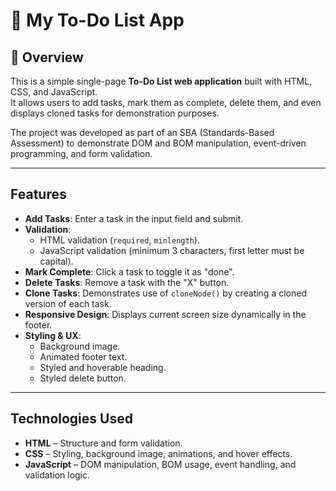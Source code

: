 # 📝 My To-Do List App

## 📌 Overview
This is a simple single-page **To-Do List web application** built with HTML, CSS, and JavaScript.  
It allows users to add tasks, mark them as complete, delete them, and even displays cloned tasks for demonstration purposes.  

The project was developed as part of an SBA (Standards-Based Assessment) to demonstrate DOM and BOM manipulation, event-driven programming, and form validation.

---

## Features
- **Add Tasks**: Enter a task in the input field and submit.  
- **Validation**:
  - HTML validation (`required`, `minlength`).  
  - JavaScript validation (minimum 3 characters, first letter must be capital).  
- **Mark Complete**: Click a task to toggle it as "done".  
- **Delete Tasks**: Remove a task with the "X" button.  
- **Clone Tasks**: Demonstrates use of `cloneNode()` by creating a cloned version of each task.  
- **Responsive Design**: Displays current screen size dynamically in the footer.  
- **Styling & UX**:
  - Background image.  
  - Animated footer text.  
  - Styled and hoverable heading.  
  - Styled delete button.  

---

## Technologies Used
- **HTML** – Structure and form validation.  
- **CSS** – Styling, background image, animations, and hover effects.  
- **JavaScript** – DOM manipulation, BOM usage, event handling, and validation logic.  
